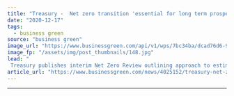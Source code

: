 ```yaml
---
title: "Treasury -  Net zero transition 'essential for long term prosperity'"
date: "2020-12-17"
tags: 
  - business green
source: "business green"
image_url: "https://www.businessgreen.com/api/v1/wps/7bc34ba/dcad76d6-9ab6-4e8c-afb7-422bfdc3ed02/3/hm-treasury-sign-outside-185x114.jpg"
image_fp: "/assets/img/post_thumbnails/148.jpg"
lead: "
 Treasury publishes interim Net Zero Review outlining approach to estimating costs associated with decarbonising UK economy ..."
article_url: "https://www.businessgreen.com/news/4025152/treasury-net-zero-transition-essential-long-term-prosperity"
---
```


---

